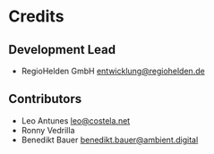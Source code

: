 # Credits

## Development Lead

* RegioHelden GmbH <entwicklung@regiohelden.de>

## Contributors

* Leo Antunes <leo@costela.net>
* Ronny Vedrilla
* Benedikt Bauer <benedikt.bauer@ambient.digital>
